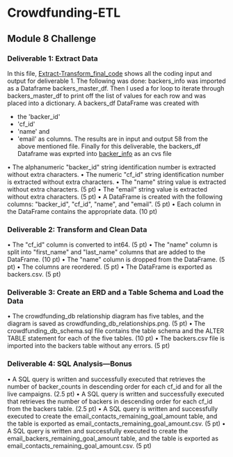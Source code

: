 # Crowdfunding-ETL
## Module 8 Challenge
### Deliverable 1: Extract Data 

In this file, [Extract-Transform_final_code](#) shows all the coding input and output for deliverable 1. 
The following was done: 
backers_info was imported as a Dataframe backers_master_df. Then I used a for loop to iterate through backers_master_df to print off the list of values 
for each row and was placed into a dictionary.
A backers_df DataFrame was created with 
- the 'backer_id'
- 'cf_id'
- 'name' and 
- 'email' as columns. 
The results are in input and output 58 from the above mentioned file. Finally for this deliverable, the backers_df Dataframe was exprted into [backer_info](https://github.com/JaredTMurray/Crowdfunding-ETL/blob/main/backer_info.csv) as an cvs file 

•	The alphanumeric "backer_id" string identification number is extracted without extra characters. 
•	The numeric "cf_id" string identification number is extracted without extra characters. 
•	The "name" string value is extracted without extra characters. (5 pt)
•	The "email" string value is extracted without extra characters. (5 pt)
•	A DataFrame is created with the following columns: "backer_id", "cf_id", "name", and "email". (5 pt)
•	Each column in the DataFrame contains the appropriate data. (10 pt)


### Deliverable 2: Transform and Clean Data 
•	The "cf_id" column is converted to int64. (5 pt)
•	The "name" column is split into "first_name" and "last_name" columns that are added to the DataFrame. (10 pt)
•	The "name" column is dropped from the DataFrame. (5 pt)
•	The columns are reordered. (5 pt)
•	The DataFrame is exported as backers.csv. (5 pt)


### Deliverable 3: Create an ERD and a Table Schema and Load the Data 
•	The crowdfunding_db relationship diagram has five tables, and the diagram is saved as crowdfunding_db_relationships.png. (5 pt)
•	The crowdfunding_db_schema.sql file contains the table schema and the ALTER TABLE statement for each of the five tables. (10 pt)
•	The backers.csv file is imported into the backers table without any errors. (5 pt)


### Deliverable 4: SQL Analysis—Bonus 
•	A SQL query is written and successfully executed that retrieves the number of backer_counts in descending order for each cf_id and for all the live campaigns. (2.5 pt)
•	A SQL query is written and successfully executed that retrieves the number of backers in descending order for each cf_id from the backers table. (2.5 pt)
•	A SQL query is written and successfully executed to create the email_contacts_remaining_goal_amount table, and the table is exported as email_contacts_remaining_goal_amount.csv. (5 pt)
•	A SQL query is written and successfully executed to create the email_backers_remaining_goal_amount table, and the table is exported as email_contacts_remaining_goal_amount.csv. (5 pt)
